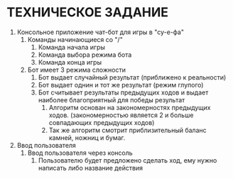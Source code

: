 # ТЕХНИЧЕСКОЕ ЗАДАНИЕ

1. Консольное приложение чат-бот для игры в "су-е-фа"
    1. Команды начинающиеся со "/"
        1. Команда начала игры
        2. Команда выбора режима бота
        3. Команда конца игры
    2. Бот имеет 3 режима сложности
        1. Бот выдает случайный результат (приближено к реальности)
        2. Бот выдает однин и тот же результат (режим глупого)
        3. Бот считывает результаты предыдущих ходов и выдает наиболее благоприятный для победы результат
            1. Алгоритм основан на закономерностях предыдущих ходов. (закономерностью является 2 и больше совпадающих предыдущих ходов)
            2. Так же алгоритм смотрит приблизительный баланс камней, ножниц и бумаг.
2. Ввод пользователя
    1. Ввод пользователя через консоль
        1. Пользователю будет предложено сделать ход, ему нужно написать либо название действия